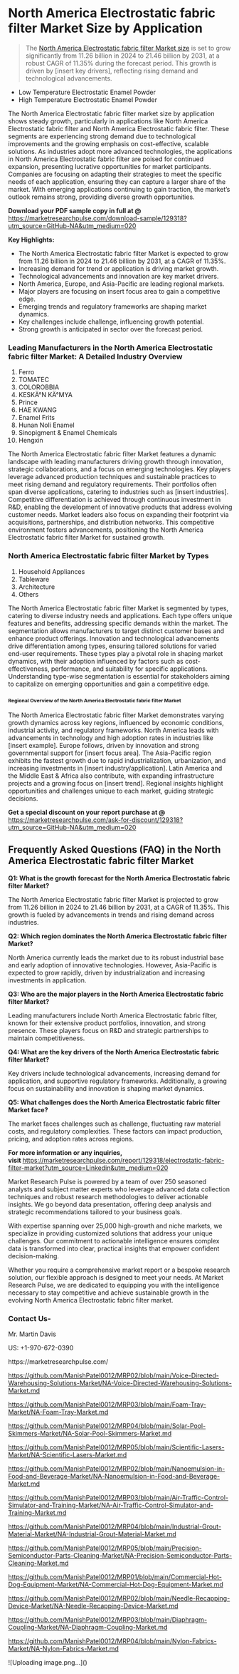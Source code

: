 <h1>North America Electrostatic fabric filter Market&nbsp;Size by Application</h1><blockquote><p>The <a href="https://marketresearchpulse.com/download-sample/129318?utm_source=GitHub-NA&amp;utm_medium=020">North America Electrostatic fabric filter Market size</a> is set to grow significantly from 11.26 billion in 2024 to 21.46 billion by 2031, at a robust CAGR of 11.35% during the forecast period. This growth is driven by [insert key drivers], reflecting rising demand and technological advancements.</p></blockquote><ul><li>Low Temperature Electrostatic Enamel Powder<li> High Temperature Electrostatic Enamel Powder</li></ul><p>The North America Electrostatic fabric filter market size by application shows steady growth, particularly in applications like North America Electrostatic fabric filter and North America Electrostatic fabric filter. These segments are experiencing strong demand due to technological improvements and the growing emphasis on cost-effective, scalable solutions. As industries adopt more advanced technologies, the applications in North America Electrostatic fabric filter are poised for continued expansion, presenting lucrative opportunities for market participants. Companies are focusing on adapting their strategies to meet the specific needs of each application, ensuring they can capture a larger share of the market. With emerging applications continuing to gain traction, the market’s outlook remains strong, providing diverse growth opportunities.</p><p><strong>Download your PDF sample copy in full at @ </strong><a href="https://marketresearchpulse.com/download-sample/129318?utm_source=GitHub-NA&amp;utm_medium=020">https://marketresearchpulse.com/download-sample/129318?utm_source=GitHub-NA&amp;utm_medium=020</a></p><p><strong>Key Highlights: </strong></p><ul><li>The North America Electrostatic fabric filter Market is expected to grow from 11.26 billion in 2024 to 21.46 billion by 2031, at a CAGR of 11.35%.</li><li>Increasing demand for trend or application is driving market growth.</li><li>Technological advancements and innovation are key market drivers.</li><li>North America, Europe, and Asia-Pacific are leading regional markets.</li><li>Major players are focusing on insert focus area to gain a competitive edge.</li><li>Emerging trends and regulatory frameworks are shaping market dynamics.</li><li>Key challenges include challenge, influencing growth potential.</li><li>Strong growth is anticipated in sector over the forecast period.</li></ul><h3>Leading Manufacturers in the North America Electrostatic fabric filter Market: A Detailed Industry Overview</h3><ol><li>Ferro</li><li>TOMATEC</li><li>COLOROBBIA</li><li>KESKÄ°N KÄ°MYA</li><li>Prince</li><li>HAE KWANG</li><li>Enamel Frits</li><li>Hunan Noli Enamel</li><li>Sinopigment & Enamel Chemicals</li><li>Hengxin</li></ol><div class="flex max-w-full flex-col flex-grow"><div class="min-h-8 text-message flex w-full flex-col items-end gap-2 whitespace-normal break-words [.text-message+&amp;]:mt-5" dir="auto" data-message-author-role="assistant" data-message-id="fd8432e4-4910-450d-b182-61b7bfb0a01f" data-message-model-slug="gpt-4o"><div class="flex w-full flex-col gap-1 empty:hidden first:pt-[3px]"><div class="markdown prose w-full break-words dark:prose-invert light"><p>The North America Electrostatic fabric filter Market features a dynamic landscape with leading manufacturers driving growth through innovation, strategic collaborations, and a focus on emerging technologies. Key players leverage advanced production techniques and sustainable practices to meet rising demand and regulatory requirements. Their portfolios often span diverse applications, catering to industries such as [insert industries]. Competitive differentiation is achieved through continuous investment in R&amp;D, enabling the development of innovative products that address evolving customer needs. Market leaders also focus on expanding their footprint via acquisitions, partnerships, and distribution networks. This competitive environment fosters advancements, positioning the North America Electrostatic fabric filter Market for sustained growth.</p></div></div></div></div><h3>North America Electrostatic fabric filter Market by Types</h3><ol><li>Household Appliances<li> Tableware<li> Architecture<li> Others</li></ol><div class="flex max-w-full flex-col flex-grow"><div class="min-h-8 text-message flex w-full flex-col items-end gap-2 whitespace-normal break-words [.text-message+&amp;]:mt-5" dir="auto" data-message-author-role="assistant" data-message-id="084470be-0bb7-4664-bddf-5156b4f41249" data-message-model-slug="gpt-4o-mini"><div class="flex w-full flex-col gap-1 empty:hidden first:pt-[3px]"><div class="markdown prose w-full break-words dark:prose-invert light"><p>The North America Electrostatic fabric filter Market is segmented by types, catering to diverse industry needs and applications. Each type offers unique features and benefits, addressing specific demands within the market. The segmentation allows manufacturers to target distinct customer bases and enhance product offerings. Innovation and technological advancements drive differentiation among types, ensuring tailored solutions for varied end-user requirements. These types play a pivotal role in shaping market dynamics, with their adoption influenced by factors such as cost-effectiveness, performance, and suitability for specific applications. Understanding type-wise segmentation is essential for stakeholders aiming to capitalize on emerging opportunities and gain a competitive edge.</p></div></div></div></div><h3><span style="font-size: 11px;">Regional Overview of the North America Electrostatic fabric filter Market</span></h3><div class="flex max-w-full flex-col flex-grow"><div class="min-h-8 text-message flex w-full flex-col items-end gap-2 whitespace-normal break-words [.text-message+&amp;]:mt-5" dir="auto" data-message-author-role="assistant" data-message-id="e9038762-ce64-4e30-91c9-9bd413514231" data-message-model-slug="gpt-4o-mini"><div class="flex w-full flex-col gap-1 empty:hidden first:pt-[3px]"><div class="markdown prose w-full break-words dark:prose-invert light"><p>The North America Electrostatic fabric filter Market demonstrates varying growth dynamics across key regions, influenced by economic conditions, industrial activity, and regulatory frameworks. North America leads with advancements in technology and high adoption rates in industries like [insert example]. Europe follows, driven by innovation and strong governmental support for [insert focus area]. The Asia-Pacific region exhibits the fastest growth due to rapid industrialization, urbanization, and increasing investments in [insert industry/application]. Latin America and the Middle East &amp; Africa also contribute, with expanding infrastructure projects and a growing focus on [insert trend]. Regional insights highlight opportunities and challenges unique to each market, guiding strategic decisions.</p></div></div></div></div><p><strong>Get a special discount on your report purchase at @ </strong><a href="https://marketresearchpulse.com/ask-for-discount/129318?utm_source=GitHub-NA&amp;utm_medium=020">https://marketresearchpulse.com/ask-for-discount/129318?utm_source=GitHub-NA&amp;utm_medium=020</a></p><h2>Frequently Asked Questions (FAQ) in the North America Electrostatic fabric filter Market</h2><p><strong>Q1: What is the growth forecast for the North America Electrostatic fabric filter Market?</strong></p><p>The North America Electrostatic fabric filter Market is projected to grow from 11.26 billion in 2024 to 21.46 billion by 2031, at a CAGR of 11.35%. This growth is fueled by advancements in trends and rising demand across industries.</p><p><strong>Q2: Which region dominates the North America Electrostatic fabric filter Market?</strong></p><p>North America currently leads the market due to its robust industrial base and early adoption of innovative technologies. However, Asia-Pacific is expected to grow rapidly, driven by industrialization and increasing investments in application.</p><p><strong>Q3: Who are the major players in the North America Electrostatic fabric filter Market?</strong></p><p>Leading manufacturers include North America Electrostatic fabric filter, known for their extensive product portfolios, innovation, and strong presence. These players focus on R&amp;D and strategic partnerships to maintain competitiveness.</p><p><strong>Q4: What are the key drivers of the North America Electrostatic fabric filter Market?</strong></p><p>Key drivers include technological advancements, increasing demand for application, and supportive regulatory frameworks. Additionally, a growing focus on sustainability and innovation is shaping market dynamics.</p><p><strong>Q5: What challenges does the North America Electrostatic fabric filter Market face?</strong></p><p>The market faces challenges such as challenge, fluctuating raw material costs, and regulatory complexities. These factors can impact production, pricing, and adoption rates across regions.</p><p><strong>For more information or any inquiries, visit&nbsp;</strong><a href="https://marketresearchpulse.com/report/129318/electrostatic-fabric-filter-market?utm_source=Linkedin&utm_medium=020">https://marketresearchpulse.com/report/129318/electrostatic-fabric-filter-market?utm_source=Linkedin&utm_medium=020</a></p><p>Market Research Pulse is powered by a team of over 250 seasoned analysts and subject matter experts who leverage advanced data collection techniques and robust research methodologies to deliver actionable insights. We go beyond data presentation, offering deep analysis and strategic recommendations tailored to your business goals.</p><p>With expertise spanning over 25,000 high-growth and niche markets, we specialize in providing customized solutions that address your unique challenges. Our commitment to actionable intelligence ensures complex data is transformed into clear, practical insights that empower confident decision-making.</p><p>Whether you require a comprehensive market report or a bespoke research solution, our flexible approach is designed to meet your needs. At Market Research Pulse, we are dedicated to equipping you with the intelligence necessary to stay competitive and achieve sustainable growth in the evolving North America Electrostatic fabric filter market.</p><h3><strong>Contact Us-</strong></h3><p>Mr. Martin Davis</p><p>US: +1-970-672-0390</p><p>https://marketresearchpulse.com/</p><p><a href="https://github.com/ManishPatel0012/MRP02/blob/main/Voice-Directed-Warehousing-Solutions-Market/NA-Voice-Directed-Warehousing-Solutions-Market.md">https://github.com/ManishPatel0012/MRP02/blob/main/Voice-Directed-Warehousing-Solutions-Market/NA-Voice-Directed-Warehousing-Solutions-Market.md</a></p><p><a href="https://github.com/ManishPatel0012/MRP03/blob/main/Foam-Tray-Market/NA-Foam-Tray-Market.md">https://github.com/ManishPatel0012/MRP03/blob/main/Foam-Tray-Market/NA-Foam-Tray-Market.md</a></p><p><a href="https://github.com/ManishPatel0012/MRP04/blob/main/Solar-Pool-Skimmers-Market/NA-Solar-Pool-Skimmers-Market.md">https://github.com/ManishPatel0012/MRP04/blob/main/Solar-Pool-Skimmers-Market/NA-Solar-Pool-Skimmers-Market.md</a></p><p><a href="https://github.com/ManishPatel0012/MRP05/blob/main/Scientific-Lasers-Market/NA-Scientific-Lasers-Market.md">https://github.com/ManishPatel0012/MRP05/blob/main/Scientific-Lasers-Market/NA-Scientific-Lasers-Market.md</a></p><p><a href="https://github.com/ManishPatel0012/MRP02/blob/main/Nanoemulsion-in-Food-and-Beverage-Market/NA-Nanoemulsion-in-Food-and-Beverage-Market.md">https://github.com/ManishPatel0012/MRP02/blob/main/Nanoemulsion-in-Food-and-Beverage-Market/NA-Nanoemulsion-in-Food-and-Beverage-Market.md</a></p><p><a href="https://github.com/ManishPatel0012/MRP03/blob/main/Air-Traffic-Control-Simulator-and-Training-Market/NA-Air-Traffic-Control-Simulator-and-Training-Market.md">https://github.com/ManishPatel0012/MRP03/blob/main/Air-Traffic-Control-Simulator-and-Training-Market/NA-Air-Traffic-Control-Simulator-and-Training-Market.md</a></p><p><a href="https://github.com/ManishPatel0012/MRP04/blob/main/Industrial-Grout-Material-Market/NA-Industrial-Grout-Material-Market.md">https://github.com/ManishPatel0012/MRP04/blob/main/Industrial-Grout-Material-Market/NA-Industrial-Grout-Material-Market.md</a></p><p><a href="https://github.com/ManishPatel0012/MRP05/blob/main/Precision-Semiconductor-Parts-Cleaning-Market/NA-Precision-Semiconductor-Parts-Cleaning-Market.md">https://github.com/ManishPatel0012/MRP05/blob/main/Precision-Semiconductor-Parts-Cleaning-Market/NA-Precision-Semiconductor-Parts-Cleaning-Market.md</a></p><p><a href="https://github.com/ManishPatel0012/MRP01/blob/main/Commercial-Hot-Dog-Equipment-Market/NA-Commercial-Hot-Dog-Equipment-Market.md">https://github.com/ManishPatel0012/MRP01/blob/main/Commercial-Hot-Dog-Equipment-Market/NA-Commercial-Hot-Dog-Equipment-Market.md</a></p><p><a href="https://github.com/ManishPatel0012/MRP02/blob/main/Needle-Recapping-Device-Market/NA-Needle-Recapping-Device-Market.md">https://github.com/ManishPatel0012/MRP02/blob/main/Needle-Recapping-Device-Market/NA-Needle-Recapping-Device-Market.md</a></p><p><a href="https://github.com/ManishPatel0012/MRP03/blob/main/Diaphragm-Coupling-Market/NA-Diaphragm-Coupling-Market.md">https://github.com/ManishPatel0012/MRP03/blob/main/Diaphragm-Coupling-Market/NA-Diaphragm-Coupling-Market.md</a></p><p><a href="https://github.com/ManishPatel0012/MRP04/blob/main/Nylon-Fabrics-Market/NA-Nylon-Fabrics-Market.md">https://github.com/ManishPatel0012/MRP04/blob/main/Nylon-Fabrics-Market/NA-Nylon-Fabrics-Market.md</a></p>
![Uploading image.png…]()

